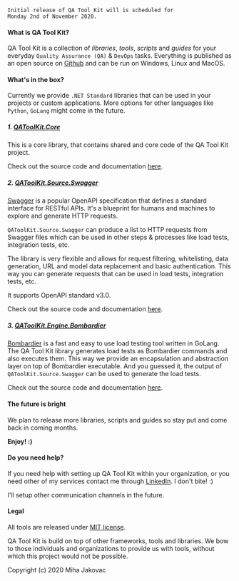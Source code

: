 ```
Initial release of QA Tool Kit will is scheduled for
Monday 2nd of November 2020.
```

#### What is QA Tool Kit?

QA Tool Kit is a collection of *libraries*, *tools*, *scripts* and *guides* for your everyday `Quality Assurance (QA)` & `DevOps` tasks. Everything is published as an open source on [Github](https://github.com/qatoolkit) and can be run on Windows, Linux and MacOS.

#### What's in the box?

Currently we provide `.NET Standard` libraries that can be used in your projects or custom applications. More options for other languages like `Python`, `GoLang` might come in the future.

##### 1. [QAToolKit.Core](https://github.com/qatoolkit/qatoolkit-core-net)

This is a core library, that contains shared and core code of the QA Tool Kit project.

Check out the source code and documentation [here](https://github.com/qatoolkit/qatoolkit-core-net).

##### 2.  [QAToolKit.Source.Swagger](https://github.com/qatoolkit/qatoolkit-source-swagger-net)

[Swagger](https://swagger.io/specification/) is a popular OpenAPI specification that defines a standard interface for RESTful APIs. It's a blueprint for humans and machines to explore and generate HTTP requests. 

`QAToolKit.Source.Swagger` can produce a list to HTTP requests from Swagger files which can be used in other steps & processes like load tests, integration tests, etc.

The library is very flexible and allows for request filtering, whitelisting, data generation, URL and model data replacement and basic authentication. This way you can generate requests that can be used in load tests, integration tests, etc.

It supports OpenAPI standard v3.0.

Check out the source code and documentation [here](https://github.com/qatoolkit/qatoolkit-source-swagger-net).

##### 3. [QAToolKit.Engine.Bombardier](https://github.com/qatoolkit/qatoolkit-engine-bombardier-net)

[Bombardier](https://github.com/codesenberg/bombardier) is a fast and easy to use load testing tool written in GoLang. The QA Tool Kit library generates load tests as Bombardier commands and also executes them.
This way we provide an encapsulation and abstraction layer on top of Bombardier executable. And you guessed it, the output of `QAToolKit.Source.Swagger` can be used to generate the load tests.

Check out the source code and documentation [here](https://github.com/qatoolkit/qatoolkit-engine-bombardier-net).

#### The future is bright

We plan to release more libraries, scripts and guides so stay put and come back in coming months.

**Enjoy! :)**

#### Do you need help?
If you need help with setting up QA Tool Kit within your organization, or you need other of my services contact me through [LinkedIn](https://www.linkedin.com/in/mihajakovac/). I don't bite! :)

I'll setup other communication channels in the future.

#### Legal

All tools are released under [MIT license](https://opensource.org/licenses/MIT).

QA Tool Kit is build on top of other frameworks, tools and libraries. We bow to those individuals and organizations to provide us with tools, without which this project would not be possible.

Copyright (c) 2020 Miha Jakovac